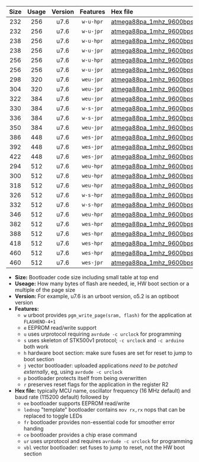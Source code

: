 |Size|Usage|Version|Features|Hex file|
|:-:|:-:|:-:|:-:|:--|
|232|256|u7.6|`w-u-hpr`|[atmega88pa_1mhz_9600bps_ur.hex](https://raw.githubusercontent.com/stefanrueger/urboot/main/bootloaders/atmega88pa/fcpu_1mhz/9600_bps/atmega88pa_1mhz_9600bps_ur.hex)|
|232|256|u7.6|`w-u-jpr`|[atmega88pa_1mhz_9600bps_ur_vbl.hex](https://raw.githubusercontent.com/stefanrueger/urboot/main/bootloaders/atmega88pa/fcpu_1mhz/9600_bps/atmega88pa_1mhz_9600bps_ur_vbl.hex)|
|238|256|u7.6|`w-u-hpr`|[atmega88pa_1mhz_9600bps_lednop_ur.hex](https://raw.githubusercontent.com/stefanrueger/urboot/main/bootloaders/atmega88pa/fcpu_1mhz/9600_bps/atmega88pa_1mhz_9600bps_lednop_ur.hex)|
|238|256|u7.6|`w-u-jpr`|[atmega88pa_1mhz_9600bps_lednop_ur_vbl.hex](https://raw.githubusercontent.com/stefanrueger/urboot/main/bootloaders/atmega88pa/fcpu_1mhz/9600_bps/atmega88pa_1mhz_9600bps_lednop_ur_vbl.hex)|
|256|256|u7.6|`w-u-hpr`|[atmega88pa_1mhz_9600bps_lednop_fr_ur.hex](https://raw.githubusercontent.com/stefanrueger/urboot/main/bootloaders/atmega88pa/fcpu_1mhz/9600_bps/atmega88pa_1mhz_9600bps_lednop_fr_ur.hex)|
|256|256|u7.6|`w-u-jpr`|[atmega88pa_1mhz_9600bps_lednop_fr_ur_vbl.hex](https://raw.githubusercontent.com/stefanrueger/urboot/main/bootloaders/atmega88pa/fcpu_1mhz/9600_bps/atmega88pa_1mhz_9600bps_lednop_fr_ur_vbl.hex)|
|298|320|u7.6|`weu-jpr`|[atmega88pa_1mhz_9600bps_ee_ur_vbl.hex](https://raw.githubusercontent.com/stefanrueger/urboot/main/bootloaders/atmega88pa/fcpu_1mhz/9600_bps/atmega88pa_1mhz_9600bps_ee_ur_vbl.hex)|
|304|320|u7.6|`weu-jpr`|[atmega88pa_1mhz_9600bps_ee_lednop_ur_vbl.hex](https://raw.githubusercontent.com/stefanrueger/urboot/main/bootloaders/atmega88pa/fcpu_1mhz/9600_bps/atmega88pa_1mhz_9600bps_ee_lednop_ur_vbl.hex)|
|322|384|u7.6|`weu-jpr`|[atmega88pa_1mhz_9600bps_ee_lednop_fr_ur_vbl.hex](https://raw.githubusercontent.com/stefanrueger/urboot/main/bootloaders/atmega88pa/fcpu_1mhz/9600_bps/atmega88pa_1mhz_9600bps_ee_lednop_fr_ur_vbl.hex)|
|330|384|u7.6|`w-s-jpr`|[atmega88pa_1mhz_9600bps_vbl.hex](https://raw.githubusercontent.com/stefanrueger/urboot/main/bootloaders/atmega88pa/fcpu_1mhz/9600_bps/atmega88pa_1mhz_9600bps_vbl.hex)|
|336|384|u7.6|`w-s-jpr`|[atmega88pa_1mhz_9600bps_lednop_vbl.hex](https://raw.githubusercontent.com/stefanrueger/urboot/main/bootloaders/atmega88pa/fcpu_1mhz/9600_bps/atmega88pa_1mhz_9600bps_lednop_vbl.hex)|
|350|384|u7.6|`weu-jpr`|[atmega88pa_1mhz_9600bps_ee_lednop_fr_ce_ur_vbl.hex](https://raw.githubusercontent.com/stefanrueger/urboot/main/bootloaders/atmega88pa/fcpu_1mhz/9600_bps/atmega88pa_1mhz_9600bps_ee_lednop_fr_ce_ur_vbl.hex)|
|386|448|u7.6|`wes-jpr`|[atmega88pa_1mhz_9600bps_ee_vbl.hex](https://raw.githubusercontent.com/stefanrueger/urboot/main/bootloaders/atmega88pa/fcpu_1mhz/9600_bps/atmega88pa_1mhz_9600bps_ee_vbl.hex)|
|392|448|u7.6|`wes-jpr`|[atmega88pa_1mhz_9600bps_ee_lednop_vbl.hex](https://raw.githubusercontent.com/stefanrueger/urboot/main/bootloaders/atmega88pa/fcpu_1mhz/9600_bps/atmega88pa_1mhz_9600bps_ee_lednop_vbl.hex)|
|422|448|u7.6|`wes-jpr`|[atmega88pa_1mhz_9600bps_ee_lednop_fr_vbl.hex](https://raw.githubusercontent.com/stefanrueger/urboot/main/bootloaders/atmega88pa/fcpu_1mhz/9600_bps/atmega88pa_1mhz_9600bps_ee_lednop_fr_vbl.hex)|
|294|512|u7.6|`weu-hpr`|[atmega88pa_1mhz_9600bps_ee_ur.hex](https://raw.githubusercontent.com/stefanrueger/urboot/main/bootloaders/atmega88pa/fcpu_1mhz/9600_bps/atmega88pa_1mhz_9600bps_ee_ur.hex)|
|300|512|u7.6|`weu-hpr`|[atmega88pa_1mhz_9600bps_ee_lednop_ur.hex](https://raw.githubusercontent.com/stefanrueger/urboot/main/bootloaders/atmega88pa/fcpu_1mhz/9600_bps/atmega88pa_1mhz_9600bps_ee_lednop_ur.hex)|
|318|512|u7.6|`weu-hpr`|[atmega88pa_1mhz_9600bps_ee_lednop_fr_ur.hex](https://raw.githubusercontent.com/stefanrueger/urboot/main/bootloaders/atmega88pa/fcpu_1mhz/9600_bps/atmega88pa_1mhz_9600bps_ee_lednop_fr_ur.hex)|
|326|512|u7.6|`w-s-hpr`|[atmega88pa_1mhz_9600bps.hex](https://raw.githubusercontent.com/stefanrueger/urboot/main/bootloaders/atmega88pa/fcpu_1mhz/9600_bps/atmega88pa_1mhz_9600bps.hex)|
|332|512|u7.6|`w-s-hpr`|[atmega88pa_1mhz_9600bps_lednop.hex](https://raw.githubusercontent.com/stefanrueger/urboot/main/bootloaders/atmega88pa/fcpu_1mhz/9600_bps/atmega88pa_1mhz_9600bps_lednop.hex)|
|346|512|u7.6|`weu-hpr`|[atmega88pa_1mhz_9600bps_ee_lednop_fr_ce_ur.hex](https://raw.githubusercontent.com/stefanrueger/urboot/main/bootloaders/atmega88pa/fcpu_1mhz/9600_bps/atmega88pa_1mhz_9600bps_ee_lednop_fr_ce_ur.hex)|
|382|512|u7.6|`wes-hpr`|[atmega88pa_1mhz_9600bps_ee.hex](https://raw.githubusercontent.com/stefanrueger/urboot/main/bootloaders/atmega88pa/fcpu_1mhz/9600_bps/atmega88pa_1mhz_9600bps_ee.hex)|
|388|512|u7.6|`wes-hpr`|[atmega88pa_1mhz_9600bps_ee_lednop.hex](https://raw.githubusercontent.com/stefanrueger/urboot/main/bootloaders/atmega88pa/fcpu_1mhz/9600_bps/atmega88pa_1mhz_9600bps_ee_lednop.hex)|
|418|512|u7.6|`wes-hpr`|[atmega88pa_1mhz_9600bps_ee_lednop_fr.hex](https://raw.githubusercontent.com/stefanrueger/urboot/main/bootloaders/atmega88pa/fcpu_1mhz/9600_bps/atmega88pa_1mhz_9600bps_ee_lednop_fr.hex)|
|460|512|u7.6|`wes-hpr`|[atmega88pa_1mhz_9600bps_ee_lednop_fr_ce.hex](https://raw.githubusercontent.com/stefanrueger/urboot/main/bootloaders/atmega88pa/fcpu_1mhz/9600_bps/atmega88pa_1mhz_9600bps_ee_lednop_fr_ce.hex)|
|460|512|u7.6|`wes-jpr`|[atmega88pa_1mhz_9600bps_ee_lednop_fr_ce_vbl.hex](https://raw.githubusercontent.com/stefanrueger/urboot/main/bootloaders/atmega88pa/fcpu_1mhz/9600_bps/atmega88pa_1mhz_9600bps_ee_lednop_fr_ce_vbl.hex)|

- **Size:** Bootloader code size including small table at top end
- **Useage:** How many bytes of flash are needed, ie, HW boot section or a multiple of the page size
- **Version:** For example, u7.6 is an urboot version, o5.2 is an optiboot version
- **Features:**
  + `w` urboot provides `pgm_write_page(sram, flash)` for the application at `FLASHEND-4+1`
  + `e` EEPROM read/write support
  + `u` uses urprotocol requiring `avrdude -c urclock` for programming
  + `s` uses skeleton of STK500v1 protocol; `-c urclock` and `-c arduino` both work
  + `h` hardware boot section: make sure fuses are set for reset to jump to boot section
  + `j` vector bootloader: uploaded applications *need to be patched externally*, eg, using `avrdude -c urclock`
  + `p` bootloader protects itself from being overwritten
  + `r` preserves reset flags for the application in the register R2
- **Hex file:** typically MCU name, oscillator frequency (16 MHz default) and baud rate (115200 default) followed by
  + `ee` bootloader supports EEPROM read/write
  + `lednop` "template" bootloader contains `mov rx,rx` nops that can be replaced to toggle LEDs
  + `fr` bootloader provides non-essential code for smoother error handing
  + `ce` bootloader provides a chip erase command
  + `ur` uses urprotocol and requires `avrdude -c urclock` for programming
  + `vbl` vector bootloader: set fuses to jump to reset, not the HW boot section
